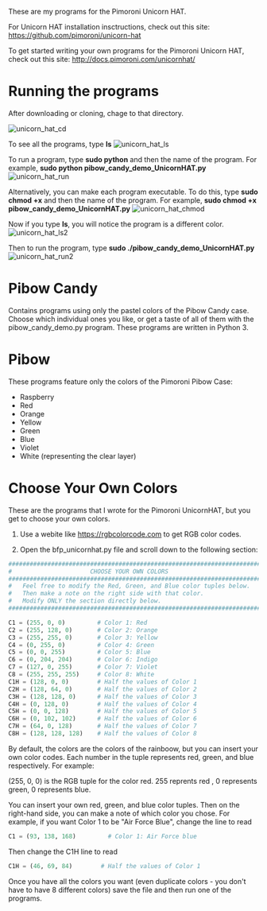 These are my programs for the Pimoroni Unicorn HAT.

For Unicorn HAT installation insctructions, check out this site:
https://github.com/pimoroni/unicorn-hat

To get started writing your own programs for the Pimoroni Unicorn HAT, check out this site:
http://docs.pimoroni.com/unicornhat/


# Running the programs
After downloading or cloning, chage to that directory.

![unicorn_hat_cd](https://user-images.githubusercontent.com/13591438/46269467-f83ca600-c506-11e8-9b8d-1de0e2120916.png)

To see all the programs, type **ls**
![unicorn_hat_ls](https://user-images.githubusercontent.com/13591438/46269476-05599500-c507-11e8-9daf-0c15e35840b2.png)

To run a program, type **sudo python** and then the name of the program. For example, **sudo python pibow_candy_demo_UnicornHAT.py**
![unicorn_hat_run](https://user-images.githubusercontent.com/13591438/46269482-0c80a300-c507-11e8-966f-35be7fe8abfe.png)
  
Alternatively, you can make each program executable. To do this, type **sudo chmod +x** and then the name of the program.
For example, **sudo chmod +x pibow_candy_demo_UnicornHAT.py**
![unicorn_hat_chmod](https://user-images.githubusercontent.com/13591438/46269806-068bc180-c509-11e8-988e-0a1cec2ee320.png)

Now if you type **ls**, you will notice the program is a different color.
![unicorn_hat_ls2](https://user-images.githubusercontent.com/13591438/46269816-16a3a100-c509-11e8-99bb-a03108444967.png)
  
Then to run the program, type **sudo ./pibow_candy_demo_UnicornHAT.py**
![unicorn_hat_run2](https://user-images.githubusercontent.com/13591438/46269822-1d321880-c509-11e8-80ec-3db5ae6e2cd2.png)

# Pibow Candy
Contains programs using only the pastel colors of the Pibow Candy case. Choose which individual ones you like, or get a taste of all of them with the pibow_candy_demo.py program. These programs are written in Python 3.

# Pibow
These programs feature only the colors of the Pimoroni Pibow Case:
 * Raspberry
 * Red
 * Orange
 * Yellow
 * Green
 * Blue
 * Violet
 * White (representing the clear layer)
 
 # Choose Your Own Colors
 These are the programs that I wrote for the Pimoroni UnicornHAT, but you get to choose your own colors.

1) Use a webite like https://rgbcolorcode.com to get RGB color codes.

2) Open the bfp_unicornhat.py file and scroll down to the following section:

```python
########################################################################
#                      CHOOSE YOUR OWN COLORS                          #
########################################################################
#   Feel free to modify the Red, Green, and Blue color tuples below.   #
#   Then make a note on the right side with that color.                #
#   Modify ONLY the section directly below.                            #
########################################################################

C1 = (255, 0, 0)         # Color 1: Red
C2 = (255, 128, 0)       # Color 2: Orange
C3 = (255, 255, 0)       # Color 3: Yellow
C4 = (0, 255, 0)         # Color 4: Green
C5 = (0, 0, 255)         # Color 5: Blue
C6 = (0, 204, 204)       # Color 6: Indigo
C7 = (127, 0, 255)       # Color 7: Violet
C8 = (255, 255, 255)     # Color 8: White
C1H = (128, 0, 0)        # Half the values of Color 1
C2H = (128, 64, 0)       # Half the values of Color 2
C3H = (128, 128, 0)      # Half the values of Color 3
C4H = (0, 128, 0)        # Half the values of Color 4
C5H = (0, 0, 128)        # Half the values of Color 5
C6H = (0, 102, 102)      # Half the values of Color 6
C7H = (64, 0, 128)       # Half the values of Color 7
C8H = (128, 128, 128)    # Half the values of Color 8
```

By default, the colors are the colors of the rainboow, but you can insert your own color codes. Each number in the tuple
represents red, green, and blue respectively. For example:

(255, 0, 0) is the RGB tuple for the color red. 255 reprents red , 0 represents green, 0 represents blue.

You can insert your own red, green, and blue color tuples. Then on the right-hand side, you can make a note of which color you
chose. For example, if you want Color 1 to be "Air Force Blue", change the line to read

```python
C1 = (93, 138, 168)         # Color 1: Air Force blue
```

Then change the C1H line to read

```python
C1H = (46, 69, 84)        # Half the values of Color 1
```

Once you have all the colors you want (even duplicate colors - you don't have to have 8 different colors) save the file and
then run one of the programs.
